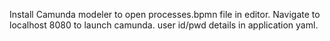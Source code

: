 Install Camunda modeler to open processes.bpmn file in editor.
Navigate to localhost 8080 to launch camunda. user id/pwd details in application yaml.